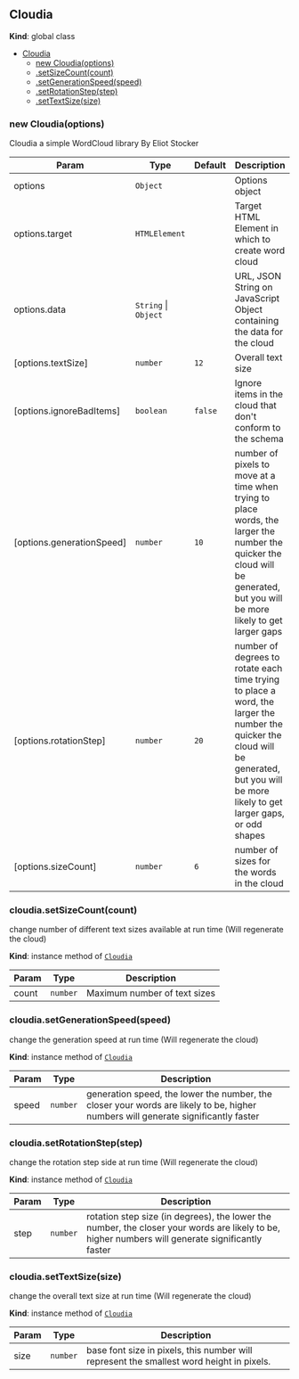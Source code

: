 <a name="Cloudia"></a>

## Cloudia
**Kind**: global class  

* [Cloudia](#Cloudia)
    * [new Cloudia(options)](#new_Cloudia_new)
    * [.setSizeCount(count)](#Cloudia+setSizeCount)
    * [.setGenerationSpeed(speed)](#Cloudia+setGenerationSpeed)
    * [.setRotationStep(step)](#Cloudia+setRotationStep)
    * [.setTextSize(size)](#Cloudia+setTextSize)

<a name="new_Cloudia_new"></a>

### new Cloudia(options)
Cloudia a simple WordCloud library By Eliot Stocker


| Param | Type | Default | Description |
| --- | --- | --- | --- |
| options | <code>Object</code> |  | Options object |
| options.target | <code>HTMLElement</code> |  | Target HTML Element in which to create word cloud |
| options.data | <code>String</code> \| <code>Object</code> |  | URL, JSON String on JavaScript Object containing the data for the cloud |
| [options.textSize] | <code>number</code> | <code>12</code> | Overall text size |
| [options.ignoreBadItems] | <code>boolean</code> | <code>false</code> | Ignore items in the cloud that don't conform to the schema |
| [options.generationSpeed] | <code>number</code> | <code>10</code> | number of pixels to move at a time when trying to place words, the larger the number the quicker the cloud will be generated, but you will be more likely to get larger gaps |
| [options.rotationStep] | <code>number</code> | <code>20</code> | number of degrees to rotate each time trying to place a word, the larger the number the quicker the cloud will be generated, but you will be more likely to get larger gaps, or odd shapes |
| [options.sizeCount] | <code>number</code> | <code>6</code> | number of sizes for the words in the cloud |

<a name="Cloudia+setSizeCount"></a>

### cloudia.setSizeCount(count)
change number of different text sizes available at run time (Will regenerate the cloud)

**Kind**: instance method of [<code>Cloudia</code>](#Cloudia)  

| Param | Type | Description |
| --- | --- | --- |
| count | <code>number</code> | Maximum number of text sizes |

<a name="Cloudia+setGenerationSpeed"></a>

### cloudia.setGenerationSpeed(speed)
change the generation speed at run time (Will regenerate the cloud)

**Kind**: instance method of [<code>Cloudia</code>](#Cloudia)  

| Param | Type | Description |
| --- | --- | --- |
| speed | <code>number</code> | generation speed, the lower the number, the closer your words are likely to be, higher numbers will generate significantly faster |

<a name="Cloudia+setRotationStep"></a>

### cloudia.setRotationStep(step)
change the rotation step side at run time (Will regenerate the cloud)

**Kind**: instance method of [<code>Cloudia</code>](#Cloudia)  

| Param | Type | Description |
| --- | --- | --- |
| step | <code>number</code> | rotation step size (in degrees), the lower the number, the closer your words are likely to be, higher numbers will generate significantly faster |

<a name="Cloudia+setTextSize"></a>

### cloudia.setTextSize(size)
change the overall text size at run time (Will regenerate the cloud)

**Kind**: instance method of [<code>Cloudia</code>](#Cloudia)  

| Param | Type | Description |
| --- | --- | --- |
| size | <code>number</code> | base font size in pixels, this number will represent the smallest word height in pixels. |


